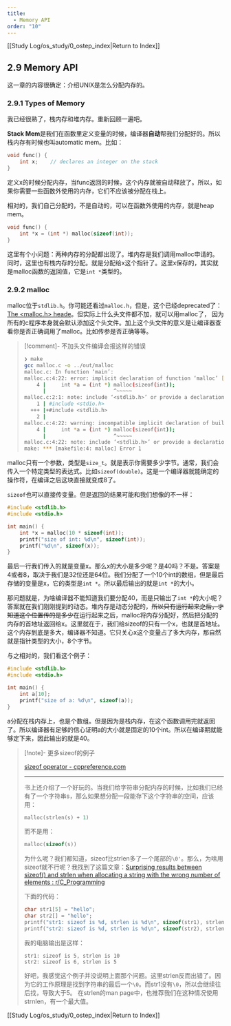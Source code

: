 ```yaml
---
title:
  - Memory API
order: "10"
---
```

[[Study Log/os_study/0_ostep_index|Return to Index]]

## 2.9 Memory API

这一章的内容很确定：介绍UNIX是怎么分配内存的。

### 2.9.1 Types of Memory

我已经很熟了，栈内存和堆内存。重新回顾一遍吧。

**Stack Mem**是我们在函数里定义变量的时候，编译器**自动**帮我们分配好的。所以栈内存有时候也叫automatic mem。比如：

```c
void func() {
	int x;    // declares an integer on the stack
}
```

定义x的时候分配内存，当func返回的时候，这个内存就被自动释放了。所以，如果你需要一些函数外使用的内存，它们不应该被分配在栈上。

相对的，我们自己分配的，不是自动的，可以在函数外使用的内存，就是heap mem。

```c
void func() {
	int *x = (int *) malloc(sizeof(int));
}
```

这里有个小问题：两种内存的分配都出现了。堆内存是我们调用malloc申请的。同时，这里也有栈内存的分配。就是分配给x这个指针了。这里x保存的，其实就是malloc函数的返回值，它是`int *`类型的。

### 2.9.2 malloc

malloc位于`stdlib.h`。你可能还看过`malloc.h`，但是，这个已经deprecated了：[The &lt;malloc.h&gt; heade](https://stackoverflow.com/questions/12973311/difference-between-stdlib-h-and-malloc-h)。但实际上什么头文件都不加，就可以用malloc了， 因为所有的c程序本身就会默认添加这个头文件。加上这个头文件的意义是让编译器查看你是否正确调用了malloc。比如传参是否正确等等。

> [!comment]- 不加头文件编译会报这样的错误
> 
> ~~~bash
> ❯ make
> gcc malloc.c -o ../out/malloc
> malloc.c: In function ‘main’:
> malloc.c:4:22: error: implicit declaration of function ‘malloc’ [-Wimplicit-function-declaration]
>     4 |     int *a = (int *) malloc(sizeof(int));
>       |                      ^~~~~~
> malloc.c:2:1: note: include ‘<stdlib.h>’ or provide a declaration of ‘malloc’
>     1 | #include <stdio.h>
>   +++ |+#include <stdlib.h>
>     2 | 
> malloc.c:4:22: warning: incompatible implicit declaration of built-in function ‘malloc’ [-Wbuiltin-declaration-mismatch]
>     4 |     int *a = (int *) malloc(sizeof(int));
>       |                      ^~~~~~
> malloc.c:4:22: note: include ‘<stdlib.h>’ or provide a declaration of ‘malloc’
> make: *** [makefile:4: malloc] Error 1
> ~~~

malloc只有一个参数，类型是`size_t`。就是表示你需要多少字节。通常，我们会传入一个特定类型的表达式。比如`sizeof(double)`。这是一个编译器就能确定的操作符，在编译之后这块直接就变成8了。

`sizeof`也可以直接传变量。但是返回的结果可能和我们想像的不一样：

```c
#include <stdlib.h>
#include <stdio.h>

int main() {
    int *x = malloc(10 * sizeof(int));
    printf("size of int: %d\n", sizeof(int));
    printf("%d\n", sizeof(x));
}
```

最后一行我们传入的就是变量x。那么x的大小是多少呢？是40吗？不是。答案是4或者8，取决于我们是32位还是64位。我们分配了一个10个int的数组，但是最后存储的变量是x，它的类型是`int *`。所以最后输出的就是`int *`的大小。

那问题就是，为啥编译器不能知道我们要分配40，而是只输出了`int *`的大小呢？答案就在我们刚刚提到的动态。堆内存是动态分配的，~~所以只有运行起来之后，才知道这个位置传的是多少~~在运行起来之后，malloc将内存分配好，然后把分配的内存的首地址返回给x。这里就在于，我们给sizeof的只有一个x，也就是首地址。这个内存到底是多大，编译器不知道。它只关心x这个变量占了多大内存，那自然就是指针类型的大小，8个字节。

与之相对的，我们看这个例子：

```c
#include <stdlib.h>
#include <stdio.h>

int main() {
    int a[10];
    printf("size of a: %d\n", sizeof(a));
}
```

a分配在栈内存上，也是个数组。但是因为是栈内存，在这个函数调用完就返回了。所以编译器有足够的信心证明a的大小就是固定的10个int。所以在编译期就能够定下来，因此输出的就是40。

> [!note]- 更多sizeof的例子
> 
> [sizeof operator - cppreference.com](https://en.cppreference.com/w/cpp/language/sizeof)
>
> ---
> 
> 书上还介绍了一个好玩的。当我们给字符串分配内存的时候，比如我们已经有了一个字符串s，那么如果想分配一段能存下这个字符串的空间，应该用：
> 
> ```c
> malloc(strlen(s) + 1)
> ```
> 
> 而不是用：
> 
> ```c
> malloc(sizeof(s))
> ```
> 
> 为什么呢？我们都知道，sizeof比strlen多了一个尾部的`\0'`。那么，为啥用sizeof就不行呢？我找到了这篇文章：[Surprising results between sizeof() and strlen when allocating a string with the wrong number of elements : r/C_Programming](https://www.reddit.com/r/C_Programming/comments/ddqt10/surprising_results_between_sizeof_and_strlen_when/)
> 
> 下面的代码：
> 
> ```c
> char str1[5] = "hello";
> char str2[] = "hello";
> printf("str1: sizeof is %d, strlen is %d\n", sizeof(str1), strlen(str1));
> printf("str2: sizeof is %d, strlen is %d\n", sizeof(str2), strlen(str2));
> ```
> 
> 我的电脑输出是这样：
> 
> ```
> str1: sizeof is 5, strlen is 10
> str2: sizeof is 6, strlen is 5
> ```
> 
> 好吧，我感觉这个例子并没说明上面那个问题。这里strlen反而出错了。因为它的工作原理是找到字符串的最后一个`\0`。而str1没有`\0`，所以会继续往后找，导致大于5。 在strlen的man page中，也推荐我们在这种情况使用strnlen，有一个最大值。



[[Study Log/os_study/0_ostep_index|Return to Index]]